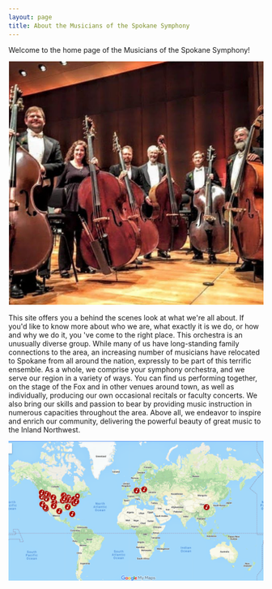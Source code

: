 ```yaml
---
layout: page
title: About the Musicians of the Spokane Symphony
---
```


Welcome to the home page of the Musicians of the Spokane Symphony!

<img src="/assets/img/basssection.png">


This site offers you a behind the scenes look at what we're all about. If you'd
like to know more about who we are, what exactly it is we do, or how and why we
do it, you 've come to the right place. This orchestra is an unusually diverse
group. While many of us have long-standing family connections to the area, an
increasing number of musicians have relocated to Spokane from all around the
nation, expressly to be part of this terrific ensemble. As a whole, we comprise
your symphony orchestra, and we serve our region in a variety of ways. You can
find us performing together, on the stage of the Fox and in other venues around
town, as well as individually, producing our own occasional recitals or faculty
concerts. We also bring our skills and passion to bear by providing music
instruction in numerous capacities throughout the area. Above all, we endeavor
to inspire and enrich our community, delivering the powerful beauty of great
music to the Inland Northwest.

<img src="/assets/img/ssomusicianmap.png">
